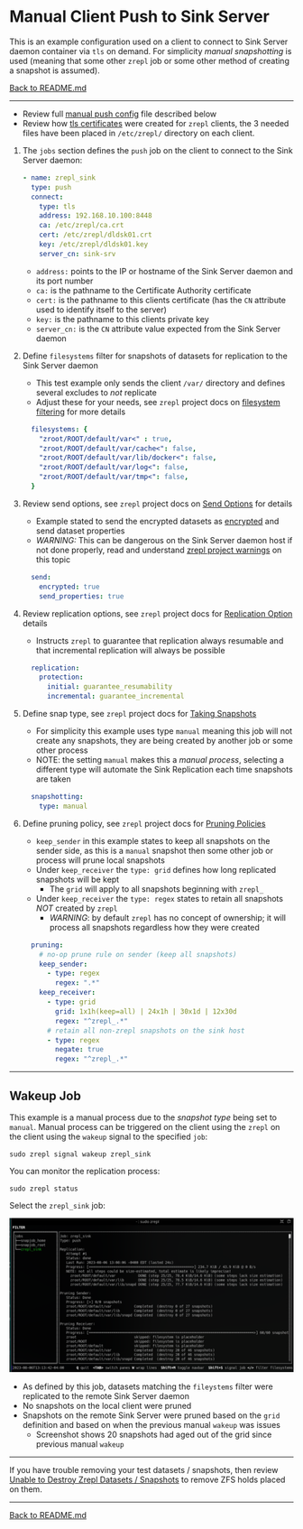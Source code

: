 # Manual Client Push to Sink Server

This is an example configuration used on a client to connect to Sink Server daemon container via `tls` on demand. For simplicity *manual snapshotting* is used (meaning that some other `zrepl` job or some other method of creating a snapshot is assumed).

[Back to README.md](../README.md)

---

* Review full [manual push config](../examples/zrepl_push_manual.yml) file described below
* Review how [tls certificates](./ca_using_easyrsa.md) were created for `zrepl` clients, the 3 needed files have been placed in `/etc/zrepl/` directory on each client.

1. The `jobs` section defines the `push` job on the client to connect to the Sink Server daemon:

    ```yaml
    - name: zrepl_sink
      type: push
      connect:
        type: tls
        address: 192.168.10.100:8448
        ca: /etc/zrepl/ca.crt
        cert: /etc/zrepl/dldsk01.crt
        key: /etc/zrepl/dldsk01.key
        server_cn: sink-srv
    ```

    * `address:` points to the IP or hostname of the Sink Server daemon and its port number
    * `ca:` is the pathname to the Certificate Authority certificate
    * `cert:` is the pathname to this clients certificate (has the `CN` attribute used to identify itself to the server)
    * `key:` is the pathname to this clients private key
    * `server_cn:` is the `CN` attribute value expected from the Sink Server daemon

2. Define `filesystems` filter for snapshots of datasets for replication to the Sink Server daemon
    * This test example only sends the client `/var/` directory and defines several excludes to *not* replicate
    * Adjust these for your needs, see `zrepl` project docs on [filesystem filtering](https://zrepl.github.io/v0.2.1/configuration/filter_syntax.html) for more details

    ```yaml
      filesystems: {
        "zroot/ROOT/default/var<" : true,
        "zroot/ROOT/default/var/cache<": false,
        "zroot/ROOT/default/var/lib/docker<": false,
        "zroot/ROOT/default/var/log<": false,
        "zroot/ROOT/default/var/tmp<": false,
      }
    ```

3. Review send options, see `zrepl` project docs on [Send Options](https://zrepl.github.io/stable/configuration/sendrecvoptions.html#job-send-options) for details
    * Example stated to send the encrypted datasets as [encrypted](https://zrepl.github.io/stable/configuration/sendrecvoptions.html#encrypted) and send dataset properties
    * *WARNING:* This can be dangerous on the Sink Server daemon host if not done properly, read and understand [zrepl project warnings]((https://zrepl.github.io/stable/configuration/sendrecvoptions.html#job-note-property-replication)) on this topic

    ```yaml
      send:
        encrypted: true
        send_properties: true
    ```

4. Review replication options, see `zrepl` project docs for [Replication Option](https://zrepl.github.io/stable/configuration/sendrecvoptions.html#job-recv-options-inherit-and-override) details

    * Instructs `zrepl` to guarantee that replication always resumable and that incremental replication will always be possible

    ```yaml
      replication:
        protection:
          initial: guarantee_resumability
          incremental: guarantee_incremental
    ```

5. Define snap type, see `zrepl` project docs for [Taking Snapshots](https://zrepl.github.io/stable/configuration/snapshotting.html)

    * For simplicity this example uses type `manual` meaning this job will not create any snapshots, they are being created by another job or some other process
    * NOTE: the setting `manual` makes this a *manual process*, selecting a different type will automate the Sink Replication each time snapshots are taken

    ```yaml
      snapshotting:
        type: manual
    ```

6. Define pruning policy, see `zrepl` project docs for [Pruning Policies](https://zrepl.github.io/stable/configuration/prune.html)

    * `keep_sender` in this example states to keep all snapshots on the sender side, as this is a `manual` snapshot then some other job or process will prune local snapshots
    * Under `keep_receiver` the `type: grid` defines how long replicated snapshots will be kept
      * The `grid` will apply to all snapshots beginning with `zrepl_`
    * Under `keep_receiver` the `type: regex` states to retain all snapshots *NOT* created by `zrepl`
      * *WARNING*: by default `zrepl` has no concept of ownership; it will process all snapshots regardless how they were created

    ```yaml
      pruning:
        # no-op prune rule on sender (keep all snapshots)
        keep_sender:
          - type: regex
            regex: ".*"
        keep_receiver:
          - type: grid
            grid: 1x1h(keep=all) | 24x1h | 30x1d | 12x30d
            regex: "^zrepl_.*"
          # retain all non-zrepl snapshots on the sink host
          - type: regex
            negate: true
            regex: "^zrepl_.*"
    ```

---

## Wakeup Job

This example is a manual process due to the *snapshot type* being set to `manual`. Manual process can be triggered on the client using the `zrepl` on the client using the `wakeup` signal to the specified `job`:

```shell
sudo zrepl signal wakeup zrepl_sink
```

You can monitor the replication process:

```shell
sudo zrepl status
```

Select the `zrepl_sink` job:

![client side sink job status](client_sink_job_status.png)

* As defined by this job, datasets matching the `fileystems` filter were replicated to the remote Sink Server daemon
* No snapshots on the local client were pruned
* Snapshots on the remote Sink Server were pruned based on the `grid` definition and based on when the previous manual `wakeup` was issues
  * Screenshot shows 20 snapshots had aged out of the grid since previous manual `wakeup`

---

If you have trouble removing your test datasets / snapshots, then review [Unable to Destroy Zrepl Datasets / Snapshots](destroy_zrepl_datasets.md) to remove ZFS holds placed on them.

---

[Back to README.md](../README.md)
